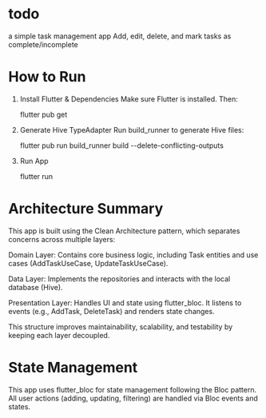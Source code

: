 # todo
a simple task management app Add, edit, delete, and mark tasks as complete/incomplete

# How to Run
1. Install Flutter & Dependencies
   Make sure Flutter is installed. Then:

   flutter pub get
2.  Generate Hive TypeAdapter
    Run build_runner to generate Hive files:

    flutter pub run build_runner build --delete-conflicting-outputs

3. Run App

   flutter run

# Architecture Summary
This app is built using the Clean Architecture pattern, which separates concerns across multiple layers:

Domain Layer: Contains core business logic, including Task entities and use cases (AddTaskUseCase, UpdateTaskUseCase).

Data Layer: Implements the repositories and interacts with the local database (Hive).

Presentation Layer: Handles UI and state using flutter_bloc. It listens to events (e.g., AddTask, DeleteTask) and renders state changes.

This structure improves maintainability, scalability, and testability by keeping each layer decoupled.


# State Management
This app uses flutter_bloc for state management following the Bloc pattern. All user actions (adding, updating, filtering) are handled via Bloc events and states.

